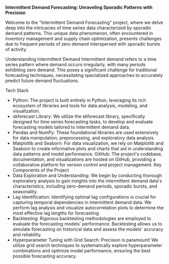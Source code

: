 **Intermittent Demand Forecasting: Unraveling Sporadic Patterns with Precision**

Welcome to the "Intermittent Demand Forecasting" project, where we delve deep into the intricacies of time series data characterized by sporadic demand patterns. This unique data phenomenon, often encountered in inventory management and supply chain optimization, presents challenges due to frequent periods of zero demand interspersed with sporadic bursts of activity.

Understanding Intermittent Demand
Intermittent demand refers to a time series pattern where demand occurs irregularly, with many periods exhibiting zero demand. This poses a significant challenge for traditional forecasting techniques, necessitating specialized approaches to accurately predict future demand fluctuations.

Tech Stack
* Python: The project is built entirely in Python, leveraging its rich ecosystem of libraries and tools for data analysis, modeling, and visualization.
* skforecast Library: We utilize the skforecast library, specifically designed for time series forecasting tasks, to develop and evaluate forecasting models tailored to intermittent demand data.
* Pandas and NumPy: These foundational libraries are used extensively for data manipulation, preprocessing, and exploratory data analysis.
* Matplotlib and Seaborn: For data visualization, we rely on Matplotlib and Seaborn to create informative plots and charts that aid in understanding data patterns and model performance.
GitHub: The project's codebase, documentation, and visualizations are hosted on GitHub, providing a collaborative platform for version control and project management.
Key Components of the Project
* Data Exploration and Understanding: We begin by conducting thorough exploratory analysis to gain insights into the intermittent demand data's characteristics, including zero-demand periods, sporadic bursts, and seasonality.
* Lag Identification: Identifying optimal lag configurations is crucial for capturing temporal dependencies in intermittent demand data. We perform lag analysis and visualize autocorrelation plots to determine the most effective lag lengths for forecasting.
* Backtesting: Rigorous backtesting methodologies are employed to evaluate the forecasting models' performance. Backtesting allows us to simulate forecasting on historical data and assess the models' accuracy and reliability.
* Hyperparameter Tuning with Grid Search: Precision is paramount! We utilize grid search techniques to systematically explore hyperparameter combinations and optimize model performance, ensuring the best possible forecasting accuracy.







